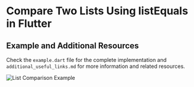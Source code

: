 # Compare Two Lists Using listEquals in Flutter

## Example and Additional Resources
Check the `example.dart` file for the complete implementation and `additional_useful_links.md` for more information and related resources.

![List Comparison Example](./Compare%20lists%20with%20listEquals%20instead%20of%20%27%3D%3D%27.jpg) 